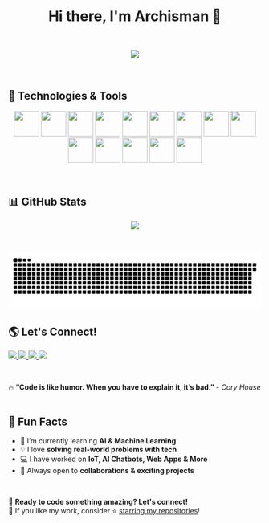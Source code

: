 <h1 align="center">Hi there, I'm Archisman 👋</h1>
<img src="https://www.animatedimages.org/data/media/562/animated-line-image-0111.gif" width="1000" height="2" />

<p align="center">
  <img src="https://readme-typing-svg.herokuapp.com?font=Fira+Code&pause=1000&color=36BCF7&center=true&vCenter=true&width=435&lines=Freelancer+|+Developer+|+Innovator;AI+IoT+Enthusiast;Open-Source+Contributor;Web+&+Software+Developer" />
</p>

<img src="https://www.animatedimages.org/data/media/562/animated-line-image-0111.gif" width="1000" height="2" />

## 🚀 Technologies & Tools  
<p align="center">
  <img src="https://cdn.jsdelivr.net/gh/devicons/devicon/icons/html5/html5-original.svg" width="50" height="50"/>
  <img src="https://cdn.jsdelivr.net/gh/devicons/devicon/icons/css3/css3-original.svg" width="50" height="50"/>
  <img src="https://cdn.jsdelivr.net/gh/devicons/devicon/icons/javascript/javascript-original.svg" width="50" height="50"/>
  <img src="https://cdn.jsdelivr.net/gh/devicons/devicon/icons/typescript/typescript-original.svg" width="50" height="50"/>
  <img src="https://cdn.jsdelivr.net/gh/devicons/devicon/icons/react/react-original.svg" width="50" height="50"/>
  <img src="https://cdn.jsdelivr.net/gh/devicons/devicon/icons/nodejs/nodejs-original.svg" width="50" height="50"/>
  <img src="https://cdn.jsdelivr.net/gh/devicons/devicon/icons/express/express-original.svg" width="50" height="50"/>
  <img src="https://cdn.jsdelivr.net/gh/devicons/devicon/icons/python/python-original.svg" width="50" height="50"/>
  <img src="https://cdn.jsdelivr.net/gh/devicons/devicon/icons/c/c-original.svg" width="50" height="50"/>
  <img src="https://cdn.jsdelivr.net/gh/devicons/devicon/icons/git/git-original.svg" width="50" height="50"/>
  <img src="https://cdn.jsdelivr.net/gh/devicons/devicon/icons/github/github-original.svg" width="50" height="50"/>
  <img src="https://cdn.jsdelivr.net/gh/devicons/devicon/icons/vscode/vscode-original.svg" width="50" height="50"/>
  <img src="https://cdn.jsdelivr.net/gh/devicons/devicon/icons/docker/docker-original.svg" width="50" height="50"/>
  <img src="https://cdn.jsdelivr.net/gh/devicons/devicon/icons/postgresql/postgresql-original.svg" width="50" height="50"/>
</p>
<img src="https://www.animatedimages.org/data/media/562/animated-line-image-0111.gif" width="1000" height="2" />


## 📊 GitHub Stats  
<p align="center">
  <img src="https://github-profile-summary-cards.vercel.app/api/cards/profile-details?username=archisman-05&theme=github_dark" />
</p>
<img src="https://www.animatedimages.org/data/media/562/animated-line-image-0111.gif" width="1000" height="2" />

![snake gif](https://github.com/archisman-05/archisman-05/blob/output/github-snake-dark.svg)

## 🌎 Let's Connect!  
<p align="left">
  <a href="https://www.linkedin.com/in/archisman-kundu-84975131b/">
    <img src="https://img.shields.io/badge/LinkedIn-%230077B5.svg?style=for-the-badge&logo=linkedin&logoColor=white" />
  </a>
  <a href="https://twitter.com/yourprofile">
    <img src="https://img.shields.io/badge/Twitter-%231DA1F2.svg?style=for-the-badge&logo=twitter&logoColor=white" />
  </a>
  <a href="https://www.instagram.com/_whynotarchi_/">
    <img src="https://img.shields.io/badge/Instagram-%23E4405F.svg?style=for-the-badge&logo=instagram&logoColor=white" />
  </a>
  <a href="mailto:archismankundu101@gmail.com">
    <img src="https://img.shields.io/badge/Email-%23D14836.svg?style=for-the-badge&logo=gmail&logoColor=white" />
  </a>
</p>
<img src="https://www.animatedimages.org/data/media/562/animated-line-image-0111.gif" width="1000" height="2" />

🔥 **“Code is like humor. When you have to explain it, it’s bad.”** - *Cory House*
<img src="https://www.animatedimages.org/data/media/562/animated-line-image-0111.gif" width="1000" height="2" />

## 🎯 Fun Facts
- 🌱 I’m currently learning **AI & Machine Learning**  
- 💡 I love **solving real-world problems with tech**  
- 💻 I have worked on **IoT, AI Chatbots, Web Apps & More**  
- 🎯 Always open to **collaborations & exciting projects**  
<img src="https://www.animatedimages.org/data/media/562/animated-line-image-0111.gif" width="1000" height="2" />

🚀 **Ready to code something amazing? Let's connect!**  
🎉 If you like my work, consider ⭐ [starring my repositories](https://github.com/yourusername)!
